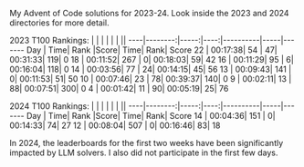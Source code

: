 My Advent of Code solutions for 2023-24. Look inside the 2023 and 2024 directories for more detail.

2023 T100 Rankings:
|   |         |      |     |          |     ||
----|--------:|-----:|----:|----------|-----|-------
Day |     Time| Rank |Score|      Time| Rank| Score
 22 | 00:17:38|   54 |   47|  00:31:33|  119|     0
 18 | 00:11:52|  267 |    0|  00:18:03|   59|    42
 16 | 00:11:29|   95 |    6|  00:16:04|  118|     0
 14 | 00:03:56|   77 |   24|  00:14:15|   45|    56
 13 | 00:09:43|  141 |    0|  00:11:53|   51|    50
 10 | 00:07:46|   23 |   78|  00:39:37|  140|     0
  9 | 00:02:11|   13 |   88|  00:07:51|  300|     0
  4 | 00:01:42|   11 |   90|  00:05:19|   25|    76

2024 T100 Rankings:
|   |         |      |     |          |     ||
----|--------:|-----:|----:|----------|-----|-------
Day |     Time| Rank |Score|      Time| Rank| Score
 14 | 00:04:36|  151 |    0|  00:14:33|   74|    27
 12 | 00:08:04|  507 |    0|  00:16:46|   83|    18

In 2024, the leaderboards for the first two weeks have been significantly impacted by LLM solvers. I also did not participate in the first few days.
